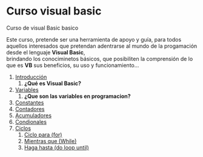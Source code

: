 # Curso visual basic

Curso de visual Basic basico

Este curso, pretende ser una herramienta de apoyo y guía, para todos aquellos interesados que pretendan adentrarse al mundo de la progamación desde el lenguaje **Visual Basic**,  
brindando los conociminetos básicos, que posibiliten la comprensión de lo que es **VB** sus beneficios, su uso y funcionamiento...

1. [Introducción](introduccion/readme.md)
     1. **¿Qué es Visual Basic?**
2. [Variables](Variables/readme.md)
     1. **¿Que son las variables en programacion?**
3. [Constantes](Constantes/readme.md)
4. [Contadores](Contadores/readme.md)
5. [Acumuladores](Acumuladores/readme.md)
6. [Condionales](Condicionales/readme.md)
7. [Ciclos](Ciclos/readme.md)
     1. [Ciclo para (for)]()
     2. [Mientras que (While)]()
     3. [Haga hasta (do loop until)]()
